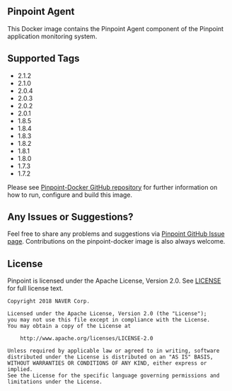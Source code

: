 
## Pinpoint Agent

This Docker image contains the Pinpoint Agent component of the Pinpoint application monitoring system.

## Supported Tags

 - 2.1.2
 - 2.1.0
 - 2.0.4
 - 2.0.3
 - 2.0.2
 - 2.0.1
 - 1.8.5 
 - 1.8.4
 - 1.8.3
 - 1.8.2
 - 1.8.1
 - 1.8.0
 - 1.7.3
 - 1.7.2
 
Please see [Pinpoint-Docker GitHub repository](https://github.com/naver/pinpoint-docker) for further information on how to run, configure and build this image.

## Any Issues or Suggestions?

Feel free to share any problems and suggestions via [Pinpoint GitHub Issue page](https://github.com/naver/pinpoint/issues).
Contributions on the pinpoint-docker image is also always welcome.

## License

Pinpoint is licensed under the Apache License, Version 2.0.
See [LICENSE](https://github.com/naver/pinpoint/blob/master/LICENSE) for full license text.

```
Copyright 2018 NAVER Corp.

Licensed under the Apache License, Version 2.0 (the "License");
you may not use this file except in compliance with the License.
You may obtain a copy of the License at

    http://www.apache.org/licenses/LICENSE-2.0

Unless required by applicable law or agreed to in writing, software
distributed under the License is distributed on an "AS IS" BASIS,
WITHOUT WARRANTIES OR CONDITIONS OF ANY KIND, either express or implied.
See the License for the specific language governing permissions and
limitations under the License.
```